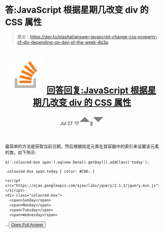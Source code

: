 # 答:JavaScript 根据星期几改变 div 的 CSS 属性

> 原文：<https://dev.to/plashal/answer-javascript-change-css-property-of-div-depending-on-day-of-the-week-4b3p>

<header>

# ![](img/01c67cd39e9a8e551fcb75e1091225e9.png) [ 回答回复:JavaScript 根据星期几改变 div 的 CSS 属性](https://stackoverflow.com/questions/45354991/javascript-change-css-property-of-div-depending-on-day-of-the-week/45355075#45355075)

Jul 27 '17[![](img/e3f0373ec76330150a340eacd410b600.png)9![](img/f7bb704c8c93dfae05d2b57012ed2754.png)](https://stackoverflow.com/questions/45354991/javascript-change-css-property-of-div-depending-on-day-of-the-week/45355075#45355075) </header>

最简单的方法是获取当前日期，然后根据给定元素在其容器中的索引来设置该元素的类，如下所示:

```
$('.coloured-box span').eq(new Date().getDay()).addClass('today');
```

```
.coloured-box span.today { color: #C00; }
```

```
<script src="https://ajax.googleapis.com/ajax/libs/jquery/2.1.1/jquery.min.js"></script>
<div class="coloured-box">
  <span>Sunday</span>
  <span>Monday</span>
  <span>Tuesday</span>
  <span>Wednesday</span> 
```

…<button class="ltag__stackexchange--btn" type="button">[Open Full Answer](https://stackoverflow.com/questions/45354991/javascript-change-css-property-of-div-depending-on-day-of-the-week/45355075#45355075)</button>